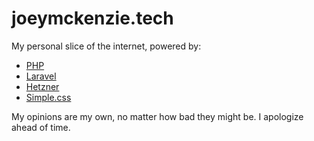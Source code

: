# joeymckenzie.tech

My personal slice of the internet, powered by:

- [PHP](https://www.php.net/)
- [Laravel](https://laravel.com/)
- [Hetzner](https://www.hetzner.com/)
- [Simple.css](https://simplecss.org/)

My opinions are my own, no matter how bad they might be. I apologize ahead of time.
